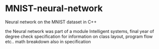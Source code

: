 # MNIST-neural-network
Neural network on the MNIST dataset in C++

the Neural network was part of a module Intelligent systems, final year of degree 
check specification for information on class layout, program flow etc..
math breakdown also in specification 
